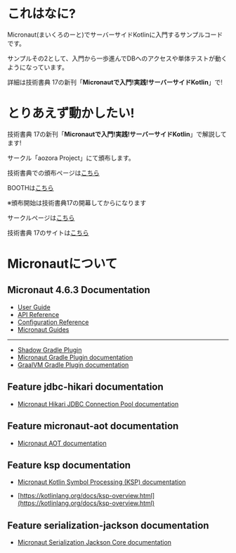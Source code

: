 # これはなに?
Micronaut(まいくろのーと)でサーバーサイドKotlinに入門するサンプルコードです。

サンプルその2として、入門から一歩進んでDBへのアクセスや単体テストが動くようになっています。

詳細は技術書典 17の新刊「**Micronautで入門!実践!サーバーサイドKotlin**」で!

# とりあえず動かしたい!
技術書典 17の新刊「**Micronautで入門!実践!サーバーサイドKotlin**」で解説してます!

サークル「aozora Project」にて頒布します。

技術書典での頒布ページは[こちら](https://techbookfest.org/product/tWnq3dgYJhucbCK3p1iYz)

BOOTHは[こちら](https://fortegp05.booth.pm/items/6218688)

※頒布開始は技術書典17の開幕してからになります

サークルページは[こちら](https://techbookfest.org/organization/30860006)

技術書典 17のサイトは[こちら](https://techbookfest.org/event/tbf17/market)

# Micronautについて

## Micronaut 4.6.3 Documentation

- [User Guide](https://docs.micronaut.io/4.6.3/guide/index.html)
- [API Reference](https://docs.micronaut.io/4.6.3/api/index.html)
- [Configuration Reference](https://docs.micronaut.io/4.6.3/guide/configurationreference.html)
- [Micronaut Guides](https://guides.micronaut.io/index.html)
---

- [Shadow Gradle Plugin](https://plugins.gradle.org/plugin/com.github.johnrengelman.shadow)
- [Micronaut Gradle Plugin documentation](https://micronaut-projects.github.io/micronaut-gradle-plugin/latest/)
- [GraalVM Gradle Plugin documentation](https://graalvm.github.io/native-build-tools/latest/gradle-plugin.html)
## Feature jdbc-hikari documentation

- [Micronaut Hikari JDBC Connection Pool documentation](https://micronaut-projects.github.io/micronaut-sql/latest/guide/index.html#jdbc)


## Feature micronaut-aot documentation

- [Micronaut AOT documentation](https://micronaut-projects.github.io/micronaut-aot/latest/guide/)


## Feature ksp documentation

- [Micronaut Kotlin Symbol Processing (KSP) documentation](https://docs.micronaut.io/latest/guide/#kotlin)

- [https://kotlinlang.org/docs/ksp-overview.html](https://kotlinlang.org/docs/ksp-overview.html)


## Feature serialization-jackson documentation

- [Micronaut Serialization Jackson Core documentation](https://micronaut-projects.github.io/micronaut-serialization/latest/guide/)


